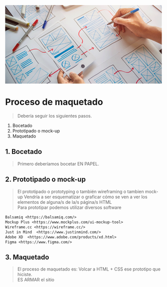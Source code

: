 <img src="https://raw.githubusercontent.com/exegeses/maquetacion-49537/main/clase2/imagenes/prototyping.png">

# Proceso de maquetado

> Debería seguir los siguientes pasos.

1. Bocetado
2. Prototipado o mock-up
3. Maquetado

## 1. Bocetado
> Primero deberíamos bocetar EN PAPEL.

## 2. Prototipado o mock-up
> El prototipado o prototyping o también wireframing o tambien mock-up
> Vendría a ser esquematizar o graficar cómo se ven a ver los elementos de alguna/s de la/s página/s HTML      
> Para prototipar podemos utilizar diversos software

    Balsamiq <https://balsamiq.com/>    
    Mockup Plus <https://www.mockplus.com/ui-mockup-tool>     
    Wireframe.cc <https://wireframe.cc/>    
    Just in Mind  <https://www.justinmind.com/>     
    Adobe XD  <https://www.adobe.com/products/xd.html>
    Figma <https://www.figma.com/>     

## 3. Maquetado

> El proceso de maquetado es: Volcar a HTML + CSS ese prototipo que hiciste.  
> ES ARMAR el sitio  

